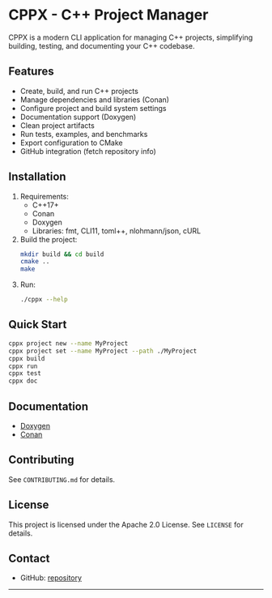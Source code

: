 # CPPX - C++ Project Manager

CPPX is a modern CLI application for managing C++ projects, simplifying building, testing, and documenting your C++ codebase.

## Features
- Create, build, and run C++ projects
- Manage dependencies and libraries (Conan)
- Configure project and build system settings
- Documentation support (Doxygen)
- Clean project artifacts
- Run tests, examples, and benchmarks
- Export configuration to CMake
- GitHub integration (fetch repository info)

## Installation
1. Requirements:
   - C++17+
   - Conan
   - Doxygen
   - Libraries: fmt, CLI11, toml++, nlohmann/json, cURL
2. Build the project:
   ```bash
   mkdir build && cd build
   cmake ..
   make
   ```
3. Run:
   ```bash
   ./cppx --help
   ```

## Quick Start
```bash
cppx project new --name MyProject
cppx project set --name MyProject --path ./MyProject
cppx build
cppx run
cppx test
cppx doc
```

## Documentation
- [Doxygen](https://www.doxygen.nl/)
- [Conan](https://conan.io/)

## Contributing
See `CONTRIBUTING.md` for details.

## License
This project is licensed under the Apache 2.0 License. See `LICENSE` for details.



## Contact
- GitHub: [repository](https://github.com/dotsowiet/cppx)

---
